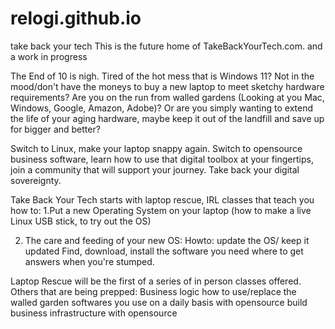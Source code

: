 # relogi.github.io
take back your tech
This is the future home of TakeBackYourTech.com.
and a work in progress

The End of 10 is nigh. Tired of the hot mess that is Windows 11? Not in the mood/don't have the moneys to buy a new laptop to meet sketchy hardware requirements?
Are you on the run from walled gardens (Looking at you Mac, Windows, Google, Amazon, Adobe)?
Or are you simply wanting to extend the life of your aging hardware, maybe keep it out of the landfill and save up for bigger and better?

Switch to Linux, make your laptop snappy again. Switch to opensource business software, learn how to use that digital toolbox at your fingertips, join a community that will support your journey.
Take back your digital sovereignty.

Take Back Your Tech 
starts with laptop rescue, IRL classes that teach you how to:
  1.Put a new Operating System on your laptop
    (how to make a live Linux USB stick, to try out the OS)
    
  2. The care and feeding of your new OS:
    Howto:
          update the OS/ keep it updated
          Find, download, install the software you need
          where to get answers when you're stumped.

Laptop Rescue
      will be the first of a series of in person classes offered. Others that are being prepped:
Business logic
    how to use/replace the walled garden softwares you use on a daily basis with opensource
    build business infrastructure with opensource
          
    
